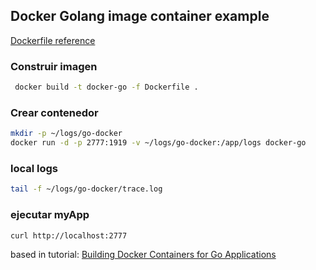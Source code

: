 ## Docker Golang image container example

[Dockerfile reference](https://docs.docker.com/engine/reference/builder/)

### Construir imagen

```bash
 docker build -t docker-go -f Dockerfile .
```

### Crear contenedor

```bash
mkdir -p ~/logs/go-docker
docker run -d -p 2777:1919 -v ~/logs/go-docker:/app/logs docker-go
```

### local logs

```bash
tail -f ~/logs/go-docker/trace.log
```

### ejecutar myApp

```bash
curl http://localhost:2777
```

based in tutorial: [Building Docker Containers for Go Applications](https://www.callicoder.com/docker-golang-image-container-example/)
